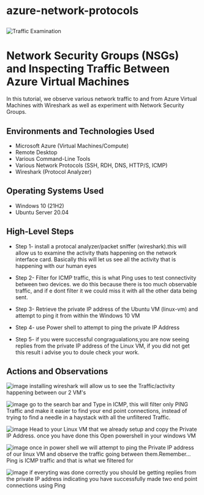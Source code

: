# azure-network-protocols<p align="center">
<img src="https://i.imgur.com/Ua7udoS.png" alt="Traffic Examination"/>
</p>

<h1>Network Security Groups (NSGs) and Inspecting Traffic Between Azure Virtual Machines</h1>
In this tutorial, we observe various network traffic to and from Azure Virtual Machines with Wireshark as well as experiment with Network Security Groups. <br />



<h2>Environments and Technologies Used</h2>

- Microsoft Azure (Virtual Machines/Compute)
- Remote Desktop
- Various Command-Line Tools
- Various Network Protocols (SSH, RDH, DNS, HTTP/S, ICMP)
- Wireshark (Protocol Analyzer)

<h2>Operating Systems Used </h2>

- Windows 10 (21H2)
- Ubuntu Server 20.04

<h2>High-Level Steps</h2>

- Step 1- install a protocal analyzer/packet sniffer (wireshark).this will allow us to examine the activity thats happening on the network interface card. Basically this will let us see all the activity that is happening with our human eyes

- Step 2- Filter for ICMP traffic, this is what Ping uses to test connectivity between two devices. we do this because there is too much observable traffic, and if e dont filter it we could miss it with all the other data being sent.

- Step 3- Retrieve the private IP address of the Ubuntu VM (linux-vm) and attempt to ping it from within the Windows 10 VM

- Step 4- use Power shell to attempt to ping the private IP Address

- Step 5- if you were successful congragualations,you are now seeing replies from the private IP address of the Linux VM, if you did not get this result i advise you to doule check your work.

<h2>Actions and Observations</h2>


![image](https://github.com/user-attachments/assets/794a50c7-d95b-4dfb-b0ad-5910df7a02ac)
installing wireshark will allow us to see the Traffic/activity happening between our 2 VM's



![image](https://github.com/user-attachments/assets/d8776773-f684-4aa8-a46d-52c0e966ec5c)
go to the search bar and Type in ICMP, this will filter only PING Traffic and make it easier to find your end point connections, instead of trying to find a needle in a haystack with all the unfiltered Traffic.


![image](https://github.com/user-attachments/assets/7620901d-e6d4-4150-b8b4-bcae798a2135)
Head to your Linux VM that we already setup and copy the Private IP Address. once you have done this Open powershell in your windows VM


![image](https://github.com/user-attachments/assets/6a87c91c-f6c5-43f2-90df-25c8ca06c7b9)
once in power shell we will attempt to ping the Private IP address of our linux VM and observe the traffic going between them.Remember... Ping is ICMP traffic and that is what we filtered for


![image](https://github.com/user-attachments/assets/9fb52ce5-e5bc-4fb6-b1d4-618da73c81c3)
if everyting was done correctly you should be getting replies from the private IP address indicating you have successfully made two end point connections using Ping

